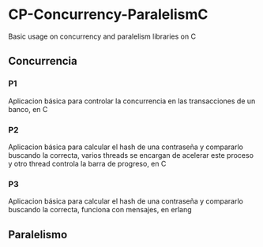 # CP-Concurrency-ParalelismC
Basic usage on concurrency and paralelism libraries on C
## Concurrencia
### P1
Aplicacion básica para controlar la concurrencia en las transacciones de un banco, en C
### P2
Aplicacion básica para calcular el hash de una contraseña y compararlo buscando la correcta, varios threads se encargan de acelerar este proceso y otro thread controla la barra de progreso, en C
### P3
Aplicacion básica para calcular el hash de una contraseña  y compararlo buscando la correcta, funciona con mensajes, en erlang

## Paralelismo
